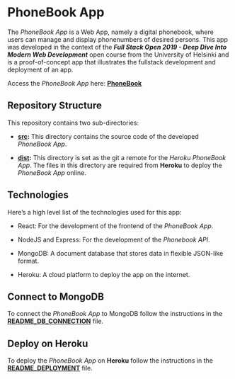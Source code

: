 # PhoneBook App

The *PhoneBook App* is a Web App, namely a digital phonebook, where users can manage and display phonenumbers of desired persons.  This app was developed in the context of the ***Full Stack Open 2019 - Deep Dive Into Modern Web Development*** open course from the University of Helsinki and is a proof-of-concept app that illustrates the fullstack development and deployment of an app.

Access the *PhoneBook App* here: [**PhoneBook**](https://phonebook-app-demo.herokuapp.com/)



## Repository Structure

This repository contains two sub-directories:

* [**src**](https://github.com/katerina-tziala/phonebook_app/tree/master/src)**:** This directory contains the source code of the developed *PhoneBook App*. 

* [**dist**](https://github.com/katerina-tziala/phonebook_app/tree/master/dist)**:** This directory is set as the git a remote for the *Heroku PhoneBook App*. The files in this directory are required from **Heroku** to deploy the *PhoneBook App* online.


## Technologies

Here’s a high level list of the technologies used for this app:

* React: For the development of the frontend of the *PhoneBook App*.

* NodeJS and Express: For the development of the *Phonebook API*.

* MongoDB: A document database that stores data in flexible JSON-like format.

* Heroku: A cloud platform to deploy the app on the internet.


## Connect to MongoDB

To connect the *PhoneBook App* to MongoDB  follow the instructions in the [**README_DB_CONNECTION**](https://github.com/katerina-tziala/phonebook_app/blob/master/README_DB_CONNECTION.md) file.


## Deploy on Heroku

To deploy the *PhoneBook App* on **Heroku** follow the instructions in the [**README_DEPLOYMENT**](https://github.com/katerina-tziala/phonebook_app/blob/master/README_DEPLOYMENT.md) file.